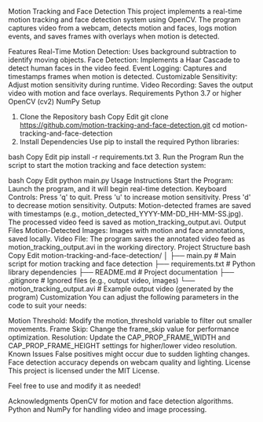 Motion Tracking and Face Detection
This project implements a real-time motion tracking and face detection system using OpenCV. The program captures video from a webcam, detects motion and faces, logs motion events, and saves frames with overlays when motion is detected.

Features
Real-Time Motion Detection: Uses background subtraction to identify moving objects.
Face Detection: Implements a Haar Cascade to detect human faces in the video feed.
Event Logging: Captures and timestamps frames when motion is detected.
Customizable Sensitivity: Adjust motion sensitivity during runtime.
Video Recording: Saves the output video with motion and face overlays.
Requirements
Python 3.7 or higher
OpenCV (cv2)
NumPy
Setup
1. Clone the Repository
bash
Copy
Edit
git clone https://github.com/motion-tracking-and-face-detection.git
cd motion-tracking-and-face-detection
2. Install Dependencies
Use pip to install the required Python libraries:

bash
Copy
Edit
pip install -r requirements.txt
3. Run the Program
Run the script to start the motion tracking and face detection system:

bash
Copy
Edit
python main.py
Usage Instructions
Start the Program: Launch the program, and it will begin real-time detection.
Keyboard Controls:
Press 'q' to quit.
Press 'u' to increase motion sensitivity.
Press 'd' to decrease motion sensitivity.
Outputs:
Motion-detected frames are saved with timestamps (e.g., motion_detected_YYYY-MM-DD_HH-MM-SS.jpg).
The processed video feed is saved as motion_tracking_output.avi.
Output Files
Motion-Detected Images: Images with motion and face annotations, saved locally.
Video File: The program saves the annotated video feed as motion_tracking_output.avi in the working directory.
Project Structure
bash
Copy
Edit
motion-tracking-and-face-detection/
│
├── main.py             # Main script for motion tracking and face detection
├── requirements.txt    # Python library dependencies
├── README.md           # Project documentation
├── .gitignore          # Ignored files (e.g., output video, images)
└── motion_tracking_output.avi  # Example output video (generated by the program)
Customization
You can adjust the following parameters in the code to suit your needs:

Motion Threshold: Modify the motion_threshold variable to filter out smaller movements.
Frame Skip: Change the frame_skip value for performance optimization.
Resolution: Update the CAP_PROP_FRAME_WIDTH and CAP_PROP_FRAME_HEIGHT settings for higher/lower video resolution.
Known Issues
False positives might occur due to sudden lighting changes.
Face detection accuracy depends on webcam quality and lighting.
License
This project is licensed under the MIT License.

Feel free to use and modify it as needed!

Acknowledgments
OpenCV for motion and face detection algorithms.
Python and NumPy for handling video and image processing.
